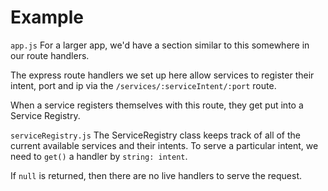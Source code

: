 # Example

`app.js`
For a larger app, we'd have a section similar to this somewhere in our route handlers.

The express route handlers we set up here allow services to register their intent, port and ip via the `/services/:serviceIntent/:port` route.

When a service registers themselves with this route, they get put into a Service Registry.

`serviceRegistry.js`
The ServiceRegistry class keeps track of all of the current available services and their intents. To serve a particular intent, we need to `get()` a handler by `string: intent`. 

If `null` is returned, then there are no live handlers to serve the request.
